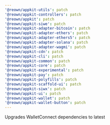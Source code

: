 ```yaml
---
'@reown/appkit-utils': patch
'@reown/appkit-controllers': patch
'@reown/appkit': patch
'@reown/appkit-siwe': patch
'@reown/appkit-adapter-bitcoin': patch
'@reown/appkit-adapter-ethers': patch
'@reown/appkit-adapter-ethers5': patch
'@reown/appkit-adapter-solana': patch
'@reown/appkit-adapter-wagmi': patch
'@reown/appkit-cdn': patch
'@reown/appkit-cli': patch
'@reown/appkit-common': patch
'@reown/appkit-core': patch
'@reown/appkit-experimental': patch
'@reown/appkit-pay': patch
'@reown/appkit-polyfills': patch
'@reown/appkit-scaffold-ui': patch
'@reown/appkit-siwx': patch
'@reown/appkit-ui': patch
'@reown/appkit-wallet': patch
'@reown/appkit-wallet-button': patch
---
```


Upgrades WalletConnect dependencies to latest

